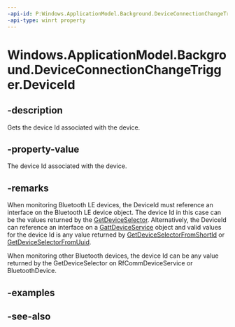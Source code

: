 ```yaml
---
-api-id: P:Windows.ApplicationModel.Background.DeviceConnectionChangeTrigger.DeviceId
-api-type: winrt property
---
```


<!-- Property syntax
public string DeviceId { get; }
-->

# Windows.ApplicationModel.Background.DeviceConnectionChangeTrigger.DeviceId

## -description
Gets the device Id associated with the device.

## -property-value
The device Id associated with the device.

## -remarks
When monitoring Bluetooth LE devices, the DeviceId must reference an interface on the Bluetooth LE device object. The device Id in this case can be the values returned by the [GetDeviceSelector](../windows.devices.bluetooth/bluetoothledevice_getdeviceselector.md). Alternatively, the DeviceId can reference an interface on a [GattDeviceService](../windows.devices.bluetooth.genericattributeprofile/gattdeviceservice.md) object and valid values for the device Id is any value returned by [GetDeviceSelectorFromShortId](../windows.devices.bluetooth.genericattributeprofile/gattdeviceservice_getdeviceselectorfromshortid.md) or [GetDeviceSelectorFromUuid](../windows.devices.bluetooth.genericattributeprofile/gattdeviceservice_getdeviceselectorfromuuid.md).

When monitoring other Bluetooth devices, the device Id can be any value returned by the GetDeviceSelector on RfCommDeviceService or BluetoothDevice.

## -examples

## -see-also
